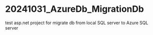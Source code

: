 # 20241031_AzureDb_MigrationDb
test asp.net project for migrate db from local SQL server to Azure SQL server
